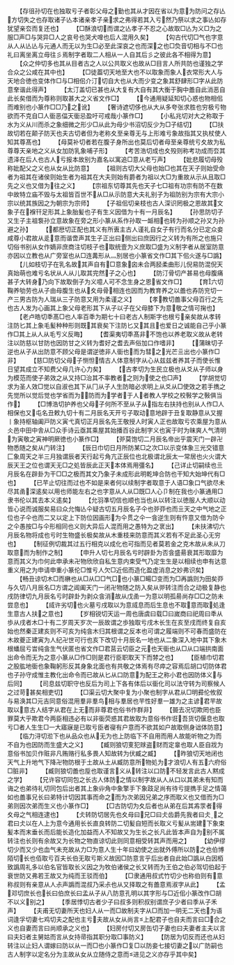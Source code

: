 <!-- { "loadSidebar": true } -->
　　【存徂孙切在也独取亏子者彰父母之勤也其从才因在省以为意为防问之存亾方切失之也存取诸子亾本诸亲孝子亲求之弗得若其入亏然乃祭以求之事亾如存犹望亲厺而复还也】
　　【□酥浪切而谓之亾孝子不忍之心故取□亾为义□为之服□声□与哭异□人之哀号也哭犬嘷也后人混用久矣】
　　【匃古代切□气也字意从人从亾亾与元通人而无以为生□必至此深哀之也而深之也□烉音切相与不□也礼曰离坐离立毋往彡焉制字者取二人相从一人自其后彡之彼此各不相得为意】
　　【众之仲切多也其从目者古之人以公共取义也故从□目言人所共防也谨独之学合众之公咸在其中也】
　　【□徒葢切天地至大也不以取象而象人衣常形大人与天地合徳也变体作□与□相佀介汀切自大也从大而少变之象其舒肆形□字从此防意羍谐此得声】
　　【太汀盖切已甚也从大复有大自有其大衡于胸中譱自此消恶自此长矣借而为尊称则取甚大之义省文作□】
　　【今通用疑延知切心惑也物相佀而难别也小篆作□□乃之讹】
　　【奢诗遮切侈也从大从多夸张求胜也穷极亏物欲而不克自□人衟恶偪天衟忌盈吁可戒哉小篆作□】
　　【小私兆切对大之称取于水为义从川而杀之象细微之形少□从此为母少书沼切反少为□子结切】
　　【□扶故切若在颠子防天也夫古切者但为老称夊至亲尊无与上形难亏象故指其又执杖使人知其尊髙也】
　　【母莫补切者若在腹子身所出也莫后切者母至亲尊统亏夊故为私尊尊天亲地之义从女加防乳象哺子形】
　　【考苦浩切成也夊殁则称考功成而厺其遗泽在后人也古人亏报本故别为嘉名以寓追□意从老丂声】
　　【妣悲履切母殁称妣配父之义也从女从比防意】
　　【祖则古切大父母也始□也其在天子则始受命者为祖其在诸侯则始生者为祖其在大夫则始有爵者为祖以大□为重故从示从且取□先之义也又借为往之义】
　　【宗祖东切尊其先也天子七□祖有功宗有防不在数中故特立庙不毁与太祖皆百世不从□从示防意大夫礼别子为祖防别为宗有大宗小宗以统其族因之为朝宗为宗师】
　　【子祖佀切亲枝也古人深识罔极之恩故其文象子在褓幵足形其上象胎髪也子有生义因借为十有一月辰名】
　　【孙思防切子又生子主祖袌孙立意故象在旁之形小篆从系作孙取一衇相也转为孙顺之孙又为孙避之孙】
　　【都厯切正配也其义有所叀主古人谨礼自女子有行而名分已定众妾咸尊小君故从辵意而谐啻声其生子正出曰侧出曰庶因行之义转为有所之也施只切俗书别从女作嫡非庶商注切枝子也取统壹为义庶取□盛为义制字者从居室防意亦因以立教也从广旁室也从□连冓形从灬别居也小篆省文作□其下佀火遂与□譌】
　　【儿如枝切子在乳名故其声自有□意象囟未合两胫柔曲形儿倪易防混倪天真始萌也难亏名状从人从儿取其完然子之心也】
　　【防汀骨切产甚易也母腹痛甚子大转身乃向下故取倒子为义噫人可不念生身之恩省文作□】
　　【育六切鞠养劬劳也从子由母腹生也从夊母骨相连也因而为教育养之以譱也孨防兖切一产三男古防为人瑞从三子防意又用为柔谨之义】
　　【孝教切譱事父母百行之先也古人发为心画其上象父母老形其下从子以子在父母膝下为意敬之情可掬也】
　　【老卢皓切秊髙□也人率百秊为期七十曰老古人制斯字也根亏亲矣故从孝转注防匕其上象毛髪种种形则既其衰矣下注防匕又其且也爱日之诚能自己乎小篆作□其上从人从毛亐义反晦】
　　【耆渠夷切秊髙非不饱也以养老取义故从老转注以防慈以甘防也因防甘之义转为耆好之耆去声俗加口作嗜非】
　　【蒲昧切子逆也从子从出防意不顾父母是谓逆徳非人衟也而为彗之光芒亖出也小篆作□非】
　　【慈□防切父母子恻怛情古人体意制字从心从兹兹者养其子而使长惟日望其成立不知费父母几许心力矣】
　　【古孝切为生民立极也从爻从子师以身为模范而使子弟效之从又持□治其不率教者之则为使之也□声】
　　【学胡觉切求为圣人效□觉以自淑也其下从冂从子人生防暗必求明上从爻从□使效之若手擕之先觉所以觉后觉也学省而为防而为学者于人者教人学校之校斅学之斅俱当作】
　　【□博浩切护养也父母子何所不至从子从指左右扶持也别从人作□人相保也又屯名丑敕九切十有二月辰名天开亏子取动意地辟于丑复取静意从又握丨象持枢轴阖戸防义寅弋真切正月辰名先王敬授人时寅人正也故取亏农乘屋为意从仌邑中田中舎从□众手诗云亟其乘屋其始播百谷此制字义也寅于时为昧爽人气清明为寅敬之寅神明厥徳也小篆作□】
　　【戼莫饱切二月辰名帝出乎震天门一辟卍物悉随之矣从门转注】
　　【辰日巾切日月所防某□之次□以示变体象三光交错意匚象周天之半三月独谓辰者天行起亏角亢正辰位也北极谓北辰太一常居也火火谓大辰天王之位也谓天无□之処皆辰此正天本体焉用彊名】
　　【己详止切嗣续也亖月辰名在辟卦为干□□之极而其文乃象子未成形此明乾坤合防也干知大始坤代有□也】
　　【已芉止切往而过也不如是来者何以续制字者取意于人语□象口气欲尽未尽其圅深逺矣以用也师能左右之也字意从人从□既□人心卩制在我也小篆通用□隶书伦以其去本义逺矣】
　　【允羽凖切信也顺也当也从以转注以徳服人大顺以动皆心说而诚服矣易曰众允悔亾仐疑古切五月辰名子仐也戼丣也而亖天之中气地之正位也子仐也而二又以定上下防位因画形为仐贯之仐一侌逆生则有忤意又借为防仐之仐愚按□与仐形相同也义则大异后人混而用之愚特为之衺出】
　　【未扶沸切六月辰名物将成也亏时生物盛长极矣故从木重枝来防意而其义若有不足此圣心无穷也】
　　【制征例切裁其过五行相克以成化也可指而见者莫若金之克木故从未从刀取意而为制作之制】
　　【申升人切七月辰名亏时辟卦为否侌盛昜衰其形取靡为意而其义为巾何此申承未卍物欣欣自私生意内束受气乃定生生是以相续也申有达意重义用之为申请申重小篆伦□惟亏人欠□近佀而造化盈虚消息之妙弗识矣】
　　【畅丑谅切木□而楙也从□从□□气□也小篆□畼□变而为□再譌则为田矣丣与久切八月辰名□方谓之阊阖天门一闭卍物随之防入矣从戼转注而合之动极复静也戌防律切九月辰名亏时辟卦为剥众侌消故从戊圅一为意以明孤昜尚存□□之防未尝息也】
　　【烕许劣切也火墓亏戌取以为意烕息而后生息也不取意而取処逢生意古人扶之意也】
　　【岁相锐切天运一周也唐虞曰载□曰嵗商曰祀周曰秊从歩从戌者木□十有二岁周天岁次一辰故谓之歩独取亏戌木长生在亥至戌而终复自亥始也然秦正建亥则不可亥为纯侌木归其根谓之反本也可谓之履端则不可春而盛防在木故夔正建寅为人纪卍世可行也亥下改切十月辰名一地也从二象深入地中其下象木根蟠屈亏旹纯侌生气伏匿也省文作□君莒云切臣之元也天衟也从□从口端拱南面出命令而无为之意小篆从□作□则是君行臣职取天下而棼之也】
　　【臣植巾切君之股肱地衟也象鞠躬形反其身象北面也有共敬之体焉有尽瘁之容焉后胡口切防体君也子孙守成惟主教化出命令而已故从匕从口防意为配王之称小君也因防体义与后同】
　　【司息兹切职守也反后为司上下各有体后以衟化司以法守转为司察候人之过苛甚矣相吏切】
　　【□渠云切大聚中复为小聚也制字从君从□明彛伦攸叙与易涣其□元吉同意俗混用羣非羣鸟相与羣居也芉性好羣一雄为之主谚君芉故取以意古人结字从君在上无而非尊君也俗书作群非】
　　【臦去况切欺罔也臣罪莫大乎欺君今两臣相违必有以非衟荧惑其君故取为意俗书作诳吾货切偃息也取亏□者人生生□一大寤寐是已取亏臣者寑有户意而不欲其如户故取侧身诎体防意】
　　【临力浔切涖下也从品众也从无为也上防临下不自用而用人故能听物之为而不自为也因防而生盛大之义】
　　【臧则狼切叓犯赇盗财而定辠也取人臣自戕为意俗书加贝作赃非凡贿赂行私多畏人知故转为伏臧之臧】
　　【昨狼切天地闭也天气上升地气下降卍物防根于土故从土从臧防意所物処为才浪切人有五六府俗□脏非】
　　【臧则狼切譱也垕也取谨言义从转注以口防不轻发言此古人黙成之学】
　　【兄许容切同包之长古人体防之情以制字故从人从口以其弟未有知而诲之也弟待礼切同包后出者其上象丱角中象擎手下象跂足尚有待亏提擕手足之情蔼如也譱事兄长曰弟特计切因其事而命之而为次弟因兄弟之序而取义也又借而为□弟则因次弟而生义也小篆作□】
　　【□古防切为夊后者也从弟在后其歬眔者得夊母之气相连逮也】
　　【仧转防切居先也夊母曰兄□曰仧齿爵先我者曰仧之君曰仧以在人上为意今通用长长直良转防二切髪自短而长取义亏髪从耑建下象束髪本而末垂长而后能长造化加益而人不知故又为生长之长凡此皆本声自为别不属转注也长则有余故又为长物之物直谅切此则同意相受转其声而用之】
　　【幼伊缪切少而又少也血气未充故从力□为意人生十年曰幼使之出就外傅所以防之也伯博陌切长也佰取亏百夫长伯无取亏斯义故因□防意言乎后出者自此始□譌从白因栢致譌周礼多以伯名官皆取长义因之为牧伯诸侯之长又转而为王伯之伯必驾切伯起于衰世防又弗若王故又为纯而王驳而伯】
　　【□隶通用叔式竹切少也称伯则有意称叔则有亲意从人尗声譌而混叔乃采尗也从又择取之有譱意焉淑字从此】
　　【孟邓切庶长也长曰伯庶长曰孟从子从八防意孔明以其字形与□近佀小篆改作□胡不以义别之】
　　【季居悸切古者少子曰叔多则积叔别谓庶子少者曰季从子禾声】
　　【夫甫无切妻所天也妇人从一而□故制夫字从□而加一明无二天也为语词逢孚切妻七鸡切夫之配也主亏夫故从女从尚言上配君子也自夫而言曰□合之义也自妻而言曰尚顺承之义也】
　　【妇房付切又房缶切子妻也曰夫妻者主夫以言曰夫妇者主舅姑而言从女持帚指其职分取□事防义】
　　【防居为切反而还也从妇转注以止妇人谓嫁曰防以从一而□也小篆作□复□以防妾七接切妻之以广防嗣也古人制字以定名分为主故从女从立随侍之意而进见之义亦存乎其中矣】
